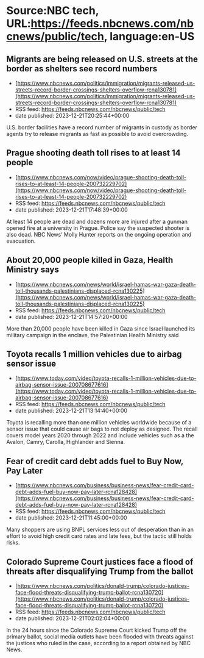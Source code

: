 # Source:NBC tech, URL:https://feeds.nbcnews.com/nbcnews/public/tech, language:en-US

## Migrants are being released on U.S. streets at the border as shelters see record numbers
 - [https://www.nbcnews.com/politics/immigration/migrants-released-us-streets-record-border-crossings-shelters-overflow-rcna130781](https://www.nbcnews.com/politics/immigration/migrants-released-us-streets-record-border-crossings-shelters-overflow-rcna130781)
 - RSS feed: https://feeds.nbcnews.com/nbcnews/public/tech
 - date published: 2023-12-21T20:25:44+00:00

U.S. border facilities have a record number of migrants in custody as border agents try to release migrants as fast as possible to avoid overcrowding.

## Prague shooting death toll rises to at least 14 people
 - [https://www.nbcnews.com/now/video/prague-shooting-death-toll-rises-to-at-least-14-people-200732229702](https://www.nbcnews.com/now/video/prague-shooting-death-toll-rises-to-at-least-14-people-200732229702)
 - RSS feed: https://feeds.nbcnews.com/nbcnews/public/tech
 - date published: 2023-12-21T17:48:39+00:00

At least 14 people are dead and dozens more are injured after a gunman opened fire at a university in Prague. Police say the suspected shooter is also dead. NBC News’ Molly Hunter reports on the ongoing operation and evacuation.

## About 20,000 people killed in Gaza, Health Ministry says
 - [https://www.nbcnews.com/news/world/israel-hamas-war-gaza-death-toll-thousands-palestinians-displaced-rcna130225](https://www.nbcnews.com/news/world/israel-hamas-war-gaza-death-toll-thousands-palestinians-displaced-rcna130225)
 - RSS feed: https://feeds.nbcnews.com/nbcnews/public/tech
 - date published: 2023-12-21T14:57:20+00:00

More than 20,000 people have been killed in Gaza since Israel launched its military campaign in the enclave, the Palestinian Health Ministry said

## Toyota recalls 1 million vehicles due to airbag sensor issue
 - [https://www.today.com/video/toyota-recalls-1-million-vehicles-due-to-airbag-sensor-issue-200708677616](https://www.today.com/video/toyota-recalls-1-million-vehicles-due-to-airbag-sensor-issue-200708677616)
 - RSS feed: https://feeds.nbcnews.com/nbcnews/public/tech
 - date published: 2023-12-21T13:14:40+00:00

Toyota is recalling more than one million vehicles worldwide because of a sensor issue that could cause air bags to not deploy as designed. The recall covers model years 2020 through 2022 and include vehicles such as a the Avalon, Camry, Carolla, Highlander and Sienna.

## Fear of credit card debt adds fuel to Buy Now, Pay Later
 - [https://www.nbcnews.com/business/business-news/fear-credit-card-debt-adds-fuel-buy-now-pay-later-rcna128428](https://www.nbcnews.com/business/business-news/fear-credit-card-debt-adds-fuel-buy-now-pay-later-rcna128428)
 - RSS feed: https://feeds.nbcnews.com/nbcnews/public/tech
 - date published: 2023-12-21T11:45:00+00:00

Many shoppers are using BNPL services less out of desperation than in an effort to avoid high credit card rates and late fees, but the tactic still holds risks.

## Colorado Supreme Court justices face a flood of threats after disqualifying Trump from the ballot
 - [https://www.nbcnews.com/politics/donald-trump/colorado-justices-face-flood-threats-disqualifying-trump-ballot-rcna130720](https://www.nbcnews.com/politics/donald-trump/colorado-justices-face-flood-threats-disqualifying-trump-ballot-rcna130720)
 - RSS feed: https://feeds.nbcnews.com/nbcnews/public/tech
 - date published: 2023-12-21T02:02:04+00:00

In the 24 hours since the Colorado Supreme Court kicked Trump off the primary ballot, social media outlets have been flooded with threats against the justices who ruled in the case, according to a report obtained by NBC News.

